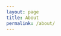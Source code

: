 ```yaml
---
layout: page
title: About
permalink: /about/
---
```


[O2O Protocol]: https://github.com/o2oprotocol
